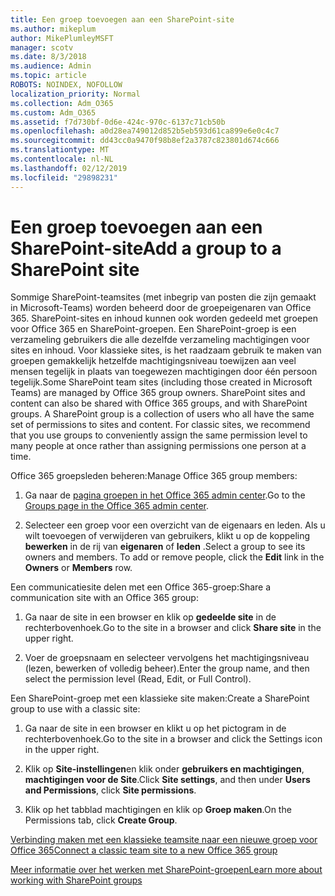 ```yaml
---
title: Een groep toevoegen aan een SharePoint-site
ms.author: mikeplum
author: MikePlumleyMSFT
manager: scotv
ms.date: 8/3/2018
ms.audience: Admin
ms.topic: article
ROBOTS: NOINDEX, NOFOLLOW
localization_priority: Normal
ms.collection: Adm_O365
ms.custom: Adm_O365
ms.assetid: f7d730bf-0d6e-424c-970c-6137c71cb50b
ms.openlocfilehash: a0d28ea749012d852b5eb593d61ca899e6e0c4c7
ms.sourcegitcommit: dd43cc0a9470f98b8ef2a3787c823801d674c666
ms.translationtype: MT
ms.contentlocale: nl-NL
ms.lasthandoff: 02/12/2019
ms.locfileid: "29898231"
---
```

# <a name="add-a-group-to-a-sharepoint-site"></a><span data-ttu-id="9a764-102">Een groep toevoegen aan een SharePoint-site</span><span class="sxs-lookup"><span data-stu-id="9a764-102">Add a group to a SharePoint site</span></span>

<span data-ttu-id="9a764-p101">Sommige SharePoint-teamsites (met inbegrip van posten die zijn gemaakt in Microsoft-Teams) worden beheerd door de groepeigenaren van Office 365. SharePoint-sites en inhoud kunnen ook worden gedeeld met groepen voor Office 365 en SharePoint-groepen. Een SharePoint-groep is een verzameling gebruikers die alle dezelfde verzameling machtigingen voor sites en inhoud. Voor klassieke sites, is het raadzaam gebruik te maken van groepen gemakkelijk hetzelfde machtigingsniveau toewijzen aan veel mensen tegelijk in plaats van toegewezen machtigingen door één persoon tegelijk.</span><span class="sxs-lookup"><span data-stu-id="9a764-p101">Some SharePoint team sites (including those created in Microsoft Teams) are managed by Office 365 group owners. SharePoint sites and content can also be shared with Office 365 groups, and with SharePoint groups. A SharePoint group is a collection of users who all have the same set of permissions to sites and content. For classic sites, we recommend that you use groups to conveniently assign the same permission level to many people at once rather than assigning permissions one person at a time.</span></span>
  
<span data-ttu-id="9a764-107">Office 365 groepsleden beheren:</span><span class="sxs-lookup"><span data-stu-id="9a764-107">Manage Office 365 group members:</span></span>
  
1. <span data-ttu-id="9a764-108">Ga naar de [pagina groepen in het Office 365 admin center](https://portal.office.com/adminportal/home#/groups).</span><span class="sxs-lookup"><span data-stu-id="9a764-108">Go to the [Groups page in the Office 365 admin center](https://portal.office.com/adminportal/home#/groups).</span></span>
    
2. <span data-ttu-id="9a764-p102">Selecteer een groep voor een overzicht van de eigenaars en leden. Als u wilt toevoegen of verwijderen van gebruikers, klikt u op de koppeling **bewerken** in de rij van **eigenaren** of **leden** .</span><span class="sxs-lookup"><span data-stu-id="9a764-p102">Select a group to see its owners and members. To add or remove people, click the **Edit** link in the **Owners** or **Members** row.</span></span> 
    
<span data-ttu-id="9a764-111">Een communicatiesite delen met een Office 365-groep:</span><span class="sxs-lookup"><span data-stu-id="9a764-111">Share a communication site with an Office 365 group:</span></span>
  
1. <span data-ttu-id="9a764-112">Ga naar de site in een browser en klik op **gedeelde site** in de rechterbovenhoek.</span><span class="sxs-lookup"><span data-stu-id="9a764-112">Go to the site in a browser and click **Share site** in the upper right.</span></span> 
    
2. <span data-ttu-id="9a764-113">Voer de groepsnaam en selecteer vervolgens het machtigingsniveau (lezen, bewerken of volledig beheer).</span><span class="sxs-lookup"><span data-stu-id="9a764-113">Enter the group name, and then select the permission level (Read, Edit, or Full Control).</span></span>
    
<span data-ttu-id="9a764-114">Een SharePoint-groep met een klassieke site maken:</span><span class="sxs-lookup"><span data-stu-id="9a764-114">Create a SharePoint group to use with a classic site:</span></span>
  
1. <span data-ttu-id="9a764-115">Ga naar de site in een browser en klikt u op het pictogram in de rechterbovenhoek.</span><span class="sxs-lookup"><span data-stu-id="9a764-115">Go to the site in a browser and click the Settings icon in the upper right.</span></span>
    
2. <span data-ttu-id="9a764-116">Klik op **Site-instellingen**en klik onder **gebruikers en machtigingen**, **machtigingen voor de Site**.</span><span class="sxs-lookup"><span data-stu-id="9a764-116">Click **Site settings**, and then under **Users and Permissions**, click **Site permissions**.</span></span>
    
3. <span data-ttu-id="9a764-117">Klik op het tabblad machtigingen en klik op **Groep maken**.</span><span class="sxs-lookup"><span data-stu-id="9a764-117">On the Permissions tab, click **Create Group**.</span></span>
    
[<span data-ttu-id="9a764-118">Verbinding maken met een klassieke teamsite naar een nieuwe groep voor Office 365</span><span class="sxs-lookup"><span data-stu-id="9a764-118">Connect a classic team site to a new Office 365 group</span></span>](https://go.microsoft.com/fwlink/?linkid=2008654)
  
[<span data-ttu-id="9a764-119">Meer informatie over het werken met SharePoint-groepen</span><span class="sxs-lookup"><span data-stu-id="9a764-119">Learn more about working with SharePoint groups</span></span>](https://go.microsoft.com/fwlink/?linkid=874658)
  

